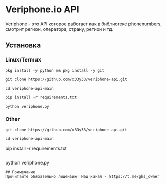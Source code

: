 # Veriphone.io API
Veriphone - это API которое работает как в библиотеке phonenumbers, смотрит регион, оператора, страну, регион и тд.

## Установка
### Linux/Termux
```
pkg install -y python && pkg install -y git
```
```
git clone https://github.com/x33y33/veriphone-api.git
```
```
cd veriphone-api-main
```
```
pip install -r requirements.txt
```
```
python veriphone.py
```
### Other
```
git clone https://github.com/x33y33/veriphone-api.git
```
```
cd veriphone-api-main
```
pip install -r requirements.txt
```
```
python veriphone.py
```
## Примечание
Прочитайте обязательно лицензию! Наш канал - https://t.me/ghs_owner
